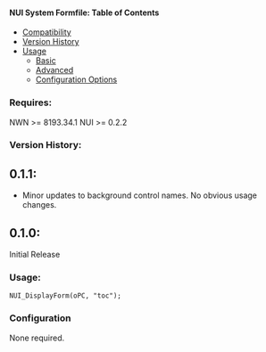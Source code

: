 #### **NUI System Formfile: Table of Contents**

- [Compatibility](#compatibility)
- [Version History](#version-history)
- [Usage](#usage)
    - [Basic](#basic)
    - [Advanced](#advanced)
    - [Configuration Options](#configuration)

### Requires:

NWN >= 8193.34.1
NUI >= 0.2.2

### Version History:

## 0.1.1:
- Minor updates to background control names.  No obvious usage changes.

## 0.1.0:

Initial Release

### Usage:

`NUI_DisplayForm(oPC, "toc");`

### Configuration

None required.
